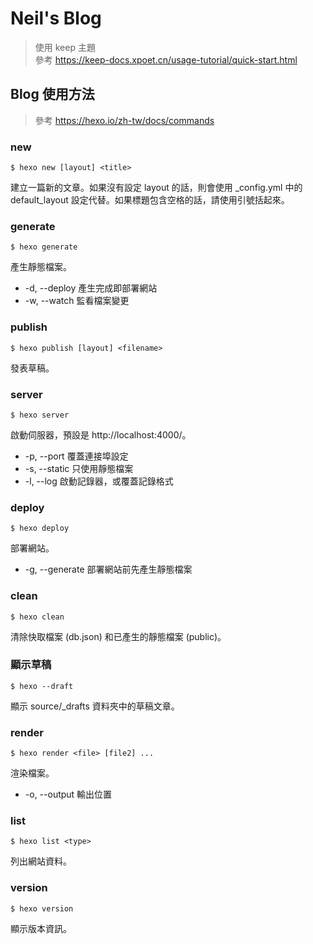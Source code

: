 # Neil's Blog

> 使用 keep 主題  
> 參考 https://keep-docs.xpoet.cn/usage-tutorial/quick-start.html

  
## Blog 使用方法

> 參考 https://hexo.io/zh-tw/docs/commands

### new
```
$ hexo new [layout] <title>
```
建立一篇新的文章。如果沒有設定 layout 的話，則會使用 _config.yml 中的 default_layout 設定代替。如果標題包含空格的話，請使用引號括起來。

### generate
```
$ hexo generate
```
產生靜態檔案。

- -d, --deploy	產生完成即部署網站
- -w, --watch	監看檔案變更

### publish
```
$ hexo publish [layout] <filename>
```
發表草稿。

### server
```
$ hexo server
```
啟動伺服器，預設是 http://localhost:4000/。

- -p, --port	覆蓋連接埠設定
- -s, --static	只使用靜態檔案
- -l, --log	啟動記錄器，或覆蓋記錄格式

### deploy
```
$ hexo deploy
```
部署網站。
- -g, --generate	部署網站前先產生靜態檔案

### clean
```
$ hexo clean
```
清除快取檔案 (db.json) 和已產生的靜態檔案 (public)。

### 顯示草稿
```
$ hexo --draft
```
顯示 source/_drafts 資料夾中的草稿文章。

### render
```
$ hexo render <file> [file2] ...
```
渲染檔案。
- -o, --output	輸出位置

### list
```
$ hexo list <type>
```
列出網站資料。

### version
```
$ hexo version
```
顯示版本資訊。
